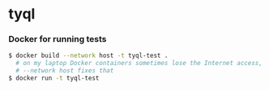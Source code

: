 # tyql

### Docker for running tests
```bash
$ docker build --network host -t tyql-test .
  # on my laptop Docker containers sometimes lose the Internet access,
  # --network host fixes that
$ docker run -t tyql-test
```
